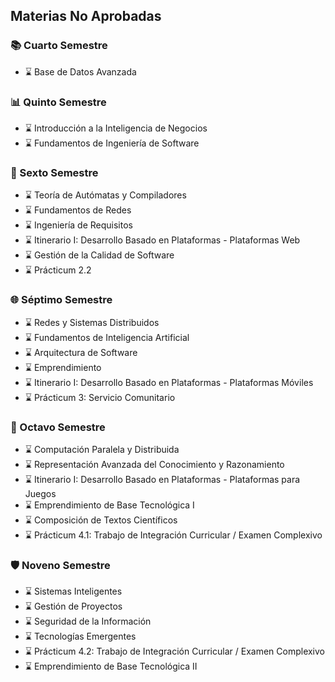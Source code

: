 ## Materias No Aprobadas

### 📚 Cuarto Semestre
- ⌛ Base de Datos Avanzada  

### 📊 Quinto Semestre
- ⌛ Introducción a la Inteligencia de Negocios  
- ⌛ Fundamentos de Ingeniería de Software  

### 🧮 Sexto Semestre
- ⌛ Teoría de Autómatas y Compiladores  
- ⌛ Fundamentos de Redes  
- ⌛ Ingeniería de Requisitos  
- ⌛ Itinerario I: Desarrollo Basado en Plataformas - Plataformas Web  
- ⌛ Gestión de la Calidad de Software  
- ⌛ Prácticum 2.2  

### 🌐 Séptimo Semestre
- ⌛ Redes y Sistemas Distribuidos  
- ⌛ Fundamentos de Inteligencia Artificial  
- ⌛ Arquitectura de Software  
- ⌛ Emprendimiento  
- ⌛ Itinerario I: Desarrollo Basado en Plataformas - Plataformas Móviles  
- ⌛ Prácticum 3: Servicio Comunitario  

### 🧠 Octavo Semestre
- ⌛ Computación Paralela y Distribuida  
- ⌛ Representación Avanzada del Conocimiento y Razonamiento  
- ⌛ Itinerario I: Desarrollo Basado en Plataformas - Plataformas para Juegos  
- ⌛ Emprendimiento de Base Tecnológica I  
- ⌛ Composición de Textos Científicos  
- ⌛ Prácticum 4.1: Trabajo de Integración Curricular / Examen Complexivo  

### 🛡 Noveno Semestre
- ⌛ Sistemas Inteligentes  
- ⌛ Gestión de Proyectos  
- ⌛ Seguridad de la Información  
- ⌛ Tecnologías Emergentes  
- ⌛ Prácticum 4.2: Trabajo de Integración Curricular / Examen Complexivo  
- ⌛ Emprendimiento de Base Tecnológica II  
